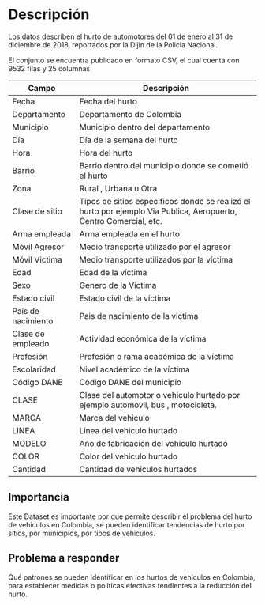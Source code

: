# Descripción

Los datos describen el hurto de automotores del 01 de enero al 31 de diciembre de 2018, reportados por la Dijin de la Policia Nacional.

El conjunto se encuentra publicado en formato CSV, el cual cuenta con 9532 filas y 25 columnas

Campo  | Descripción
------ | ----------------
Fecha | Fecha del hurto
Departamento | Departamento de Colombia
Municipio | Municipio dentro del departamento
Día | Día de la semana del hurto
Hora | Hora del hurto
Barrio | Barrio dentro del municipio donde se cometió el hurto
Zona | Rural , Urbana u Otra
Clase de sitio | Tipos de sitios especificos donde se realizó el hurto por ejemplo Via Publica, Aeropuerto, Centro Comercial, etc.
Arma empleada | Arma empleada en el hurto
Móvil Agresor | Medio transporte utilizado por el agresor
Móvil Victima | Medio transporte utilizados por la víctima
Edad | Edad de la víctima
Sexo | Genero de la Víctima
Estado civil | Estado civil de la víctima
País de nacimiento | Pais de nacimiento de la victima
Clase de empleado | Actividad económica de la víctima
Profesión | Profesión o rama académica de la víctima
Escolaridad | Nivel académico de la víctima
Código DANE | Código DANE del municipio
CLASE | Clase del automotor o vehiculo hurtado por ejemplo automovil, bus , motocicleta.
MARCA | Marca del vehiculo
LINEA | Linea del vehiculo hurtado
MODELO | Año de fabricación del vehiculo hurtado
COLOR | Color del vehiculo hurtado
Cantidad | Cantidad de vehiculos hurtados

## Importancia
Este Dataset es importante por que permite describir el problema del hurto de vehiculos en Colombia, se pueden identificar tendencias de hurto por sitios, por municipios, por tipos de vehiculos.

## Problema a responder
Qué patrones se pueden identificar en los hurtos de vehiculos en Colombia, para establecer medidas o politicas efectivas tendientes a la reducción del hurto.
